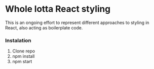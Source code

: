 # Whole lotta React styling

This is an ongoing effort to represent different approaches to styling in React, also acting as boilerplate code.

### Instalation
1. Clone repo
2. npm install
3. npm start
